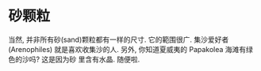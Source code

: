 # 砂颗粒

当然, 并非所有砂(sand)颗粒都有一样的尺寸. 它的範围很广. 集沙爱好者(Arenophiles)
就是喜欢收集沙的人. 另外, 你知道夏威夷的 Papakolea 海滩有绿色的沙吗? 这是因为砂
里含有水晶. 随便啦.
